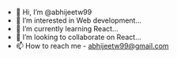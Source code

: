 - 👋 Hi, I’m @abhijeetw99
- 👀 I’m interested in Web development...
- 🌱 I’m currently learning React...
- 💞️ I’m looking to collaborate on React...
- 📫 How to reach me - abhijeetw99@gmail.com

<!---
abhijeetw99/abhijeetw99 is a ✨ special ✨ repository because its `README.md` (this file) appears on your GitHub profile.
You can click the Preview link to take a look at your changes.
--->
